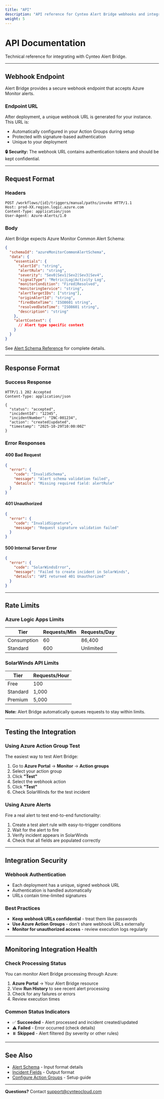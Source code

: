 ```yaml
---
title: "API"
description: "API reference for Cynteo Alert Bridge webhooks and integrations"
weight: 5
---
```


# API Documentation

Technical reference for integrating with Cynteo Alert Bridge.

---

## Webhook Endpoint

Alert Bridge provides a secure webhook endpoint that accepts Azure Monitor alerts.

### Endpoint URL

After deployment, a unique webhook URL is generated for your instance. This URL is:
- Automatically configured in your Action Groups during setup
- Protected with signature-based authentication
- Unique to your deployment

**🔒 Security:** The webhook URL contains authentication tokens and should be kept confidential.

---

## Request Format

### Headers

```http
POST /workflows/{id}/triggers/manual/paths/invoke HTTP/1.1
Host: prod-XX.region.logic.azure.com
Content-Type: application/json
User-Agent: Azure-Alerts/1.0
```

### Body

Alert Bridge expects Azure Monitor Common Alert Schema:

```json
{
  "schemaId": "azureMonitorCommonAlertSchema",
  "data": {
    "essentials": {
      "alertId": "string",
      "alertRule": "string",
      "severity": "Sev0|Sev1|Sev2|Sev3|Sev4",
      "signalType": "Metric|Log|Activity Log",
      "monitorCondition": "Fired|Resolved",
      "monitoringService": "string",
      "alertTargetIDs": ["string"],
      "originAlertId": "string",
      "firedDateTime": "ISO8601 string",
      "resolvedDateTime": "ISO8601 string",
      "description": "string"
    },
    "alertContext": {
      // Alert type specific context
    }
  }
}
```

See [Alert Schema Reference](./alert-schema) for complete details.

---

## Response Format

### Success Response

```http
HTTP/1.1 202 Accepted
Content-Type: application/json

{
  "status": "accepted",
  "incidentId": "12345",
  "incidentNumber": "INC-001234",
  "action": "created|updated",
  "timestamp": "2025-10-29T10:00:00Z"
}
```

### Error Responses

#### 400 Bad Request

```json
{
  "error": {
    "code": "InvalidSchema",
    "message": "Alert schema validation failed",
    "details": "Missing required field: alertRule"
  }
}
```

#### 401 Unauthorized

```json
{
  "error": {
    "code": "InvalidSignature",
    "message": "Request signature validation failed"
  }
}
```

#### 500 Internal Server Error

```json
{
  "error": {
    "code": "SolarWindsError",
    "message": "Failed to create incident in SolarWinds",
    "details": "API returned 401 Unauthorized"
  }
}
```

---

## Rate Limits

### Azure Logic Apps Limits

| Tier | Requests/Min | Requests/Day |
|------|--------------|--------------|
| Consumption | 60 | 86,400 |
| Standard | 600 | Unlimited |

### SolarWinds API Limits

| Tier | Requests/Hour |
|------|---------------|
| Free | 100 |
| Standard | 1,000 |
| Premium | 5,000 |

**Note:** Alert Bridge automatically queues requests to stay within limits.

---

## Testing the Integration

### Using Azure Action Group Test

The easiest way to test Alert Bridge:

1. Go to **Azure Portal** → **Monitor** → **Action groups**
2. Select your action group
3. Click **"Test"**
4. Select the webhook action
5. Click **"Test"**
6. Check SolarWinds for the test incident

### Using Azure Alerts

Fire a real alert to test end-to-end functionality:

1. Create a test alert rule with easy-to-trigger conditions
2. Wait for the alert to fire
3. Verify incident appears in SolarWinds
4. Check that all fields are populated correctly

---

## Integration Security

### Webhook Authentication

- Each deployment has a unique, signed webhook URL
- Authentication is handled automatically
- URLs contain time-limited signatures

### Best Practices

- **Keep webhook URLs confidential** - treat them like passwords
- **Use Azure Action Groups** - don't share webhook URLs externally
- **Monitor for unauthorized access** - review execution logs regularly

---

## Monitoring Integration Health

### Check Processing Status

You can monitor Alert Bridge processing through Azure:

1. **Azure Portal** → Your Alert Bridge resource
2. View **Run History** to see recent alert processing
3. Check for any failures or errors
4. Review execution times

### Common Status Indicators

- ✅ **Succeeded** - Alert processed and incident created/updated
- ⚠️ **Failed** - Error occurred (check details)
- ⏸️ **Skipped** - Alert filtered (by severity or other rules)

---

## See Also

- [Alert Schema](./alert-schema) - Input format details
- [Incident Fields](./incident-fields) - Output format
- [Configure Action Groups](../guides/configure-alert-action-group) - Setup guide

---

**Questions?** Contact [support@cynteocloud.com](mailto:support@cynteocloud.com)

